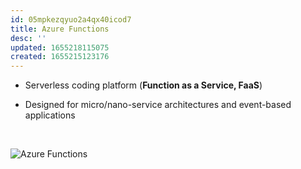 ```yaml
---
id: 05mpkezqyuo2a4qx40icod7
title: Azure Functions
desc: ''
updated: 1655218115075
created: 1655215123176
---
```


* Serverless coding platform (**Function as a Service, FaaS**)

* Designed for micro/nano-service architectures and event-based applications

</br>

![Azure Functions](/assets/images/function-apps.png)
